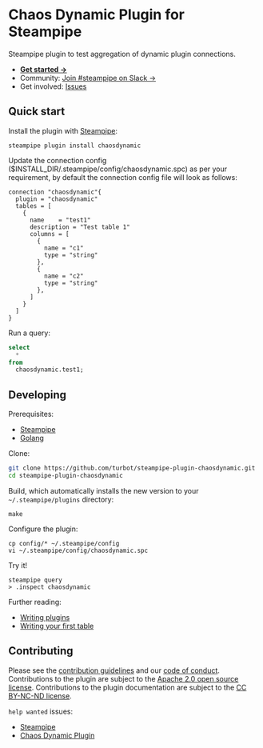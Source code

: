 # Chaos Dynamic Plugin for Steampipe

Steampipe plugin to test aggregation of dynamic plugin connections.

- **[Get started →](https://hub.steampipe.io/plugins/turbot/chaosdynamic)**
- Community: [Join #steampipe on Slack →](https://turbot.com/community/join)
- Get involved: [Issues](https://github.com/turbot/steampipe-plugin-chaosdynamic/issues)

## Quick start

Install the plugin with [Steampipe](https://steampipe.io):

```shell
steampipe plugin install chaosdynamic
```

Update the connection config ($INSTALL_DIR/.steampipe/config/chaosdynamic.spc) as per your requirement, by default the connection config file will look as follows:

```hcl
connection "chaosdynamic"{
  plugin = "chaosdynamic"
  tables = [
    {
      name    = "test1"
      description = "Test table 1"
      columns = [
        {
          name = "c1"
          type = "string"
        },
        {
          name = "c2"
          type = "string"
        },
      ]
    }
  ]
}
```

Run a query:

```sql
select
  *
from
  chaosdynamic.test1;
```

## Developing

Prerequisites:

- [Steampipe](https://steampipe.io/downloads)
- [Golang](https://golang.org/doc/install)

Clone:

```sh
git clone https://github.com/turbot/steampipe-plugin-chaosdynamic.git
cd steampipe-plugin-chaosdynamic
```

Build, which automatically installs the new version to your `~/.steampipe/plugins` directory:

```
make
```

Configure the plugin:

```
cp config/* ~/.steampipe/config
vi ~/.steampipe/config/chaosdynamic.spc
```

Try it!

```
steampipe query
> .inspect chaosdynamic
```

Further reading:

- [Writing plugins](https://steampipe.io/docs/develop/writing-plugins)
- [Writing your first table](https://steampipe.io/docs/develop/writing-your-first-table)

## Contributing

Please see the [contribution guidelines](https://github.com/turbot/steampipe/blob/main/CONTRIBUTING.md) and our [code of conduct](https://github.com/turbot/steampipe/blob/main/CODE_OF_CONDUCT.md). Contributions to the plugin are subject to the [Apache 2.0 open source license](https://github.com/turbot/steampipe-plugin-chaosdynamic/blob/main/LICENSE). Contributions to the plugin documentation are subject to the [CC BY-NC-ND license](https://github.com/turbot/steampipe-plugin-chaosdynamic/blob/main/docs/LICENSE).

`help wanted` issues:

- [Steampipe](https://github.com/turbot/steampipe/labels/help%20wanted)
- [Chaos Dynamic Plugin](https://github.com/turbot/steampipe-plugin-chaosdynamic/labels/help%20wanted)